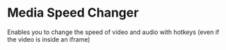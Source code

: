 # Media Speed Changer

Enables you to change the speed of video and audio with hotkeys (even if the video is inside an iframe)
